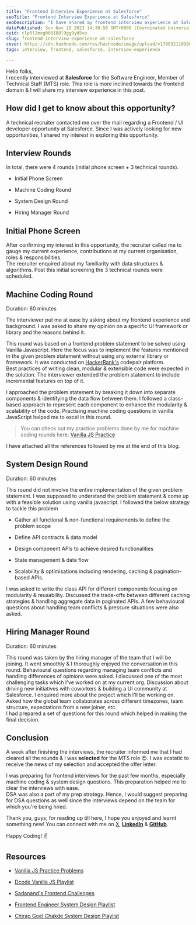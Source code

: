 ```yaml
---
title: "Frontend Interview Experience at Salesforce"
seoTitle: "Frontend Interview Experience at Salesforce"
seoDescription: "I have shared my frontend interview experience at Salesforce in this blog post"
datePublished: Sun Nov 19 2023 14:38:50 GMT+0000 (Coordinated Universal Time)
cuid: clp5l2mxg000108l9gg9yd5vo
slug: frontend-interview-experience-at-salesforce
cover: https://cdn.hashnode.com/res/hashnode/image/upload/v1700321109060/15d22e70-bda8-40f0-a691-fc9a4e5e9d21.jpeg
tags: interview, frontend, salesforce, interview-experience

---
```


Hello folks,  
I recently interviewed at **Salesforce** for the Software Engineer, Member of Technical Staff (MTS) role. This role is more inclined towards the frontend domain & I will share my interview experience in this post.

## How did I get to know about this opportunity?

A technical recruiter contacted me over the mail regarding a Frontend / UI developer opportunity at Salesforce. Since I was actively looking for new opportunities, I shared my interest in exploring this opportunity.

## Interview Rounds

In total, there were 4 rounds (initial phone screen + 3 technical rounds).

* Initial Phone Screen
    
* Machine Coding Round
    
* System Design Round
    
* Hiring Manager Round
    

## Initial Phone Screen

After confirming my interest in this opportunity, the recruiter called me to gauge my current experience, contributions at my current organisation, roles & responsibilities.  
The recruiter enquired about my familiarity with data structures & algorithms. Post this initial screening the 3 technical rounds were scheduled.

## Machine Coding Round

Duration: 60 minutes

The interviewer put me at ease by asking about my frontend experience and background. I was asked to share my opinion on a specific UI framework or library and the reasons behind it.

This round was based on a frontend problem statement to be solved using Vanilla Javascript. Here the focus was to implement the features mentioned in the given problem statement without using any external library or framework. It was conducted on [HackerRank's](https://www.hackerrank.com/products/developer-skills-platform/interview/) codepair platform.  
Best practices of writing clean, modular & extensible code were expected in the solution. The interviewer extended the problem statement to include incremental features on top of it.

I approached the problem statement by breaking it down into separate components & identifying the data flow between them. I followed a class-based approach to represent each component to enhance the modularity & scalability of the code. Practising machine coding questions in vanilla JavaScript helped me to excel in this round.

> You can check out my practice problems done by me for machine coding rounds here: [Vanilla JS Practice](https://github.com/Jaynil1611/Vanilla-JS-Practice)

I have attached all the references followed by me at the end of this blog.

## System Design Round

Duration: 60 minutes

This round did not involve the entire implementation of the given problem statement. I was supposed to understand the problem statement & come up with a feasible solution using vanilla javascript. I followed the below strategy to tackle this problem

* Gather all functional & non-functional requirements to define the problem scope
    
* Define API contracts & data model
    
* Design component APIs to achieve desired functionalities
    
* State management & data flow
    
* Scalability & optimisations including rendering, caching & pagination-based APIs.
    

I was asked to write the class API for different components focusing on modularity & reusability. Discussed the trade-offs between different caching strategies & handling aggregate data in paginated APIs. A few behavioural questions about handling team conflicts & pressure situations were also asked.

## Hiring Manager Round

Duration: 60 minutes

This round was taken by the hiring manager of the team that I will be joining. It went smoothly & I thoroughly enjoyed the conversation in this round. Behavioural questions regarding managing team conflicts and handling differences of opinions were asked. I discussed one of the most challenging tasks which I've worked on at my current org. Discussion about driving new initiatives with coworkers & building a UI community at Salesforce. I enquired more about the project which I'll be working on. Asked how the global team collaborates across different timezones, team structure, expectations from a new joiner, etc.  
I had prepared a set of questions for this round which helped in making the final decision.

## Conclusion

A week after finishing the interviews, the recruiter informed me that I had cleared all the rounds & I was **selected** for the MTS role 😍. I was ecstatic to receive the news of my selection and accepted the offer letter.

I was preparing for frontend interviews for the past few months, especially machine coding & system design questions. This preparation helped me to clear the interviews with ease.  
DSA was also a part of my prep strategy. Hence, I would suggest preparing for DSA questions as well since the interviews depend on the team for which you're being hired.

Thank you, guys, for reading up till here, I hope you enjoyed and learnt something new! You can connect with me on [X](https://twitter.com/Jaynil_Gaglani), [**LinkedIn**](https://www.linkedin.com/in/jaynilgaglani/) & [**GitHub**](https://github.com/Jaynil1611).

Happy Coding! ✌️

## Resources

* [Vanilla JS Practice Problems](https://github.com/Jaynil1611/Vanilla-JS-Practice)
    
* [Dcode Vanilla JS Playlist](https://www.youtube.com/playlist?list=PLVvjrrRCBy2KvTPJ-HLG4PRqYf-MVJ0h7)
    
* [Sadanand's Frontend Challenges](https://github.com/sadanandpai/frontend-mini-challenges)
    
* [Frontend Engineer System Design Playlist](https://www.youtube.com/watch?v=5vyKhm2NTfw&list=PLI9W87-Dqn7j_x6QtR6sUjycJR7nQLBqT&pp=iAQB)
    
* [Chirag Goel Chakde System Design Playlist](https://www.youtube.com/watch?v=sV_4pOGosnU&list=PL4CFloQ4GGWICE0Tz6iXKfN3XWkXRlboU&pp=iAQB)
